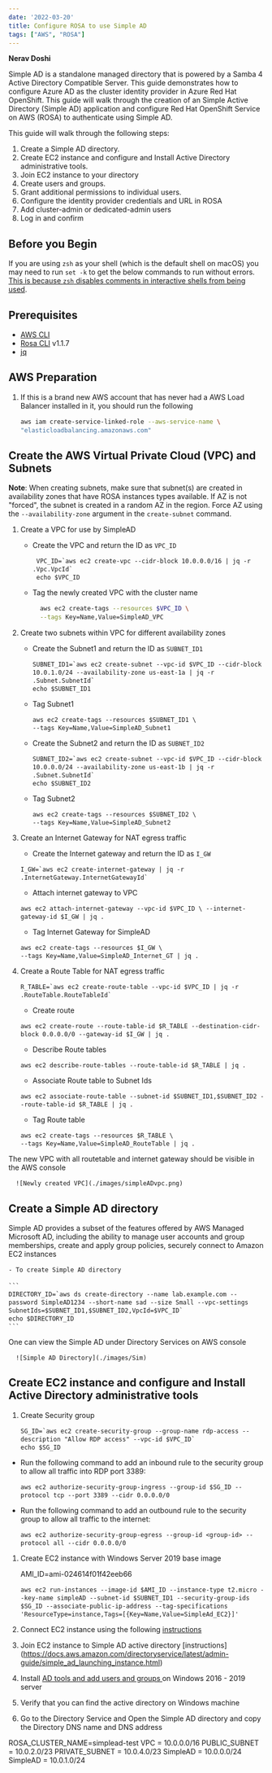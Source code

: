 ```yaml
---
date: '2022-03-20'
title: Configure ROSA to use Simple AD
tags: ["AWS", "ROSA"]
---
```


**Nerav Doshi**

Simple AD is a standalone managed directory that is powered by a Samba 4 Active Directory Compatible Server. This guide demonstrates how to configure Azure AD as the cluster identity provider in Azure Red Hat OpenShift. This guide will walk through the creation of an Simple Active Directory (Simple AD) application and configure Red Hat OpenShift Service on AWS (ROSA) to authenticate using Simple AD.

This guide will walk through the following steps:

1. Create a Simple AD directory.
2. Create EC2 instance and configure and Install Active Directory administrative tools.
3. Join EC2 instance to your directory
4. Create users and groups.
5. Grant additional permissions to individual users.
6. Configure the identity provider credentials and URL in ROSA
7. Add cluster-admin or dedicated-admin users
8. Log in and confirm

## Before you Begin

If you are using `zsh` as your shell (which is the default shell on macOS) you may need to run `set -k` to get the below commands to run without errors. [This is because `zsh` disables comments in interactive shells from being used](https://zsh.sourceforge.io/Doc/Release/Options.html).

## Prerequisites

* [AWS CLI](https://docs.aws.amazon.com/cli/latest/userguide/install-cliv2.html)
* [Rosa CLI](https://github.com/openshift/rosa/releases/tag/v1.1.7) v1.1.7
* [jq](https://stedolan.github.io/jq/download/)

## AWS Preparation

1. If this is a brand new AWS account that has never had a AWS Load Balancer installed in it, you should run the following

    ```bash
    aws iam create-service-linked-role --aws-service-name \
    "elasticloadbalancing.amazonaws.com"
    ```

## Create the AWS Virtual Private Cloud (VPC) and Subnets

**Note**: When creating subnets, make sure that subnet(s) are created in availability zones that have ROSA instances types available. If AZ is not "forced", the subnet is created in a random AZ in the region. Force AZ using the `--availability-zone` argument in the `create-subnet` command.

1. Create a VPC for use by SimpleAD

    - Create the VPC and return the ID as `VPC_ID`

      ```
       VPC_ID=`aws ec2 create-vpc --cidr-block 10.0.0.0/16 | jq -r .Vpc.VpcId`
       echo $VPC_ID
      ```

    - Tag the newly created VPC with the cluster name

      ```bash
        aws ec2 create-tags --resources $VPC_ID \
        --tags Key=Name,Value=SimpleAD_VPC
      ```

1. Create two subnets within VPC for different availability zones

    - Create the Subnet1 and return the ID as `SUBNET_ID1`

      ```
      SUBNET_ID1=`aws ec2 create-subnet --vpc-id $VPC_ID --cidr-block 10.0.1.0/24 --availability-zone us-east-1a | jq -r .Subnet.SubnetId`
      echo $SUBNET_ID1
      ```
    - Tag Subnet1

      ```
      aws ec2 create-tags --resources $SUBNET_ID1 \
      --tags Key=Name,Value=SimpleAD_Subnet1
      ```

    - Create the Subnet2 and return the ID as `SUBNET_ID2`

      ```
      SUBNET_ID2=`aws ec2 create-subnet --vpc-id $VPC_ID --cidr-block 10.0.0.0/24 --availability-zone us-east-1b | jq -r .Subnet.SubnetId`
      echo $SUBNET_ID2
      ```
    - Tag Subnet2
      
      ```
      aws ec2 create-tags --resources $SUBNET_ID2 \
      --tags Key=Name,Value=SimpleAD_Subnet2
      ```
1. Create an Internet Gateway for NAT egress traffic

    - Create the Internet gateway and return the ID as `I_GW`

    ```
    I_GW=`aws ec2 create-internet-gateway | jq -r .InternetGateway.InternetGatewayId`
    ```

    - Attach internet gateway to VPC

    ```
    aws ec2 attach-internet-gateway --vpc-id $VPC_ID \ --internet-gateway-id $I_GW | jq .
    ```

    - Tag Internet Gateway for SimpleAD

    ```
    aws ec2 create-tags --resources $I_GW \
    --tags Key=Name,Value=SimpleAD_Internet_GT | jq .
    ```

1. Create a Route Table for NAT egress traffic

    ```
    R_TABLE=`aws ec2 create-route-table --vpc-id $VPC_ID | jq -r .RouteTable.RouteTableId`
    ```

    - Create route 

    ```
    aws ec2 create-route --route-table-id $R_TABLE --destination-cidr-block 0.0.0.0/0 --gateway-id $I_GW | jq .
    ```

    - Describe Route tables

    ```
    aws ec2 describe-route-tables --route-table-id $R_TABLE | jq .
    ```

    - Associate Route table to Subnet Ids

    ```
    aws ec2 associate-route-table --subnet-id $SUBNET_ID1,$SUBNET_ID2 --route-table-id $R_TABLE | jq .
    ```

    - Tag Route table

    ``` 
    aws ec2 create-tags --resources $R_TABLE \
    --tags Key=Name,Value=SimpleAD_RouteTable | jq .
    ```

The new VPC with all routetable and internet gateway should be visible in the AWS console

      ![Newly created VPC](./images/simpleADvpc.png)

## Create a Simple AD directory
Simple AD provides a subset of the features offered by AWS Managed Microsoft AD, including the ability to manage user accounts and group memberships, create and apply group policies, securely connect to Amazon EC2 instances

    - To create Simple AD directory 

    ```
    DIRECTORY_ID=`aws ds create-directory --name lab.example.com --password SimpleAD1234 --short-name sad --size Small --vpc-settings SubnetIds=$SUBNET_ID1,$SUBNET_ID2,VpcId=$VPC_ID`
    echo $DIRECTORY_ID
    ```
One can view the Simple AD under Directory Services on AWS console

      ![Simple AD Directory](./images/Sim)
## Create EC2 instance and configure and Install Active Directory administrative tools

1. Create Security group
    ```
    SG_ID=`aws ec2 create-security-group --group-name rdp-access --description "Allow RDP access" --vpc-id $VPC_ID`
    echo $SG_ID
    ```

  - Run the following command to add an inbound rule to the security group to allow all traffic into RDP port 3389:

    ```
    aws ec2 authorize-security-group-ingress --group-id $SG_ID --protocol tcp --port 3389 --cidr 0.0.0.0/0
    ```

  - Run the following command to add an outbound rule to the security group to allow all traffic to the internet:

    ```
    aws ec2 authorize-security-group-egress --group-id <group-id> --protocol all --cidr 0.0.0.0/0
    ```  

1. Create EC2 instance with Windows Server 2019 base image

    AMI_ID=ami-024614f01f42eeb66

    ```
    aws ec2 run-instances --image-id $AMI_ID --instance-type t2.micro --key-name simpleAD --subnet-id $SUBNET_ID1 --security-group-ids $SG_ID --associate-public-ip-address --tag-specifications 'ResourceType=instance,Tags=[{Key=Name,Value=SimpleAd_EC2}]'
    ```


1. Connect EC2 instance using the following [instructions](https://docs.aws.amazon.com/AWSEC2/latest/WindowsGuide/EC2_GetStarted.html#ec2-connect-to-instance-windows)

1. Join EC2 instance to Simple AD active directory [instructions] (https://docs.aws.amazon.com/directoryservice/latest/admin-guide/simple_ad_launching_instance.html)

1. Install [AD tools and add users and groups ](https://docs.aws.amazon.com/directoryservice/latest/admin-guide/simple_ad_manage_users_groups.html) on Windows 2016 - 2019 server 

1. Verify that you can find the active directory on Windows machine

1. Go to the Directory Service and Open the Simple AD directory and copy the Directory DNS name and DNS address

ROSA_CLUSTER_NAME=simplead-test
VPC = 10.0.0.0/16
PUBLIC_SUBNET = 10.0.2.0/23
PRIVATE_SUBNET = 10.0.4.0/23
SimpleAD = 10.0.0.0/24
SimpleAD = 10.0.1.0/24